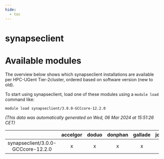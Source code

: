 ```yaml
---
hide:
  - toc
---
```


synapseclient
=============

# Available modules


The overview below shows which synapseclient installations are available per HPC-UGent Tier-2cluster, ordered based on software version (new to old).

To start using synapseclient, load one of these modules using a `module load` command like:

```shell
module load synapseclient/3.0.0-GCCcore-12.2.0
```

*(This data was automatically generated on Wed, 06 Mar 2024 at 15:51:26 CET)*  

| |accelgor|doduo|donphan|gallade|joltik|skitty|
| :---: | :---: | :---: | :---: | :---: | :---: | :---: |
|synapseclient/3.0.0-GCCcore-12.2.0|x|x|x|x|x|x|
